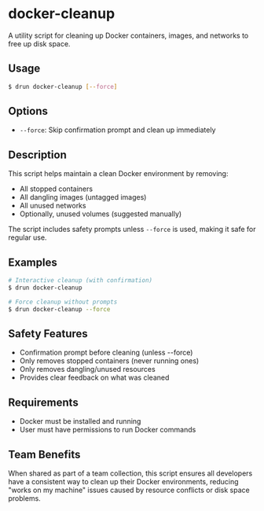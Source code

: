 # docker-cleanup

A utility script for cleaning up Docker containers, images, and networks to free up disk space.

## Usage

```bash
$ drun docker-cleanup [--force]
```

## Options

- `--force`: Skip confirmation prompt and clean up immediately

## Description

This script helps maintain a clean Docker environment by removing:

- All stopped containers
- All dangling images (untagged images)
- All unused networks
- Optionally, unused volumes (suggested manually)

The script includes safety prompts unless `--force` is used, making it safe for regular use.

## Examples

```bash
# Interactive cleanup (with confirmation)
$ drun docker-cleanup

# Force cleanup without prompts
$ drun docker-cleanup --force
```

## Safety Features

- Confirmation prompt before cleaning (unless --force)
- Only removes stopped containers (never running ones)
- Only removes dangling/unused resources
- Provides clear feedback on what was cleaned

## Requirements

- Docker must be installed and running
- User must have permissions to run Docker commands

## Team Benefits

When shared as part of a team collection, this script ensures all developers have a consistent way to clean up their Docker environments, reducing "works on my machine" issues caused by resource conflicts or disk space problems.